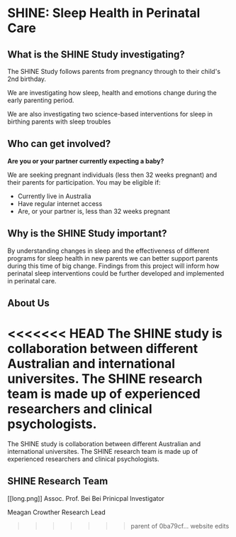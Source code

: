 # SHINE: Sleep Health in Perinatal Care

## What is the SHINE Study investigating?
The SHINE Study follows parents from pregnancy through to their child's 2nd birthday. 

We are investigating how sleep, health and emotions change during the early parenting period. 

We are also investigating two science-based interventions for sleep in birthing parents with sleep troubles

## Who can get involved?
**Are you or your partner currently expecting a baby?**

We are seeking pregnant individuals (less then 32 weeks pregnant) and their parents for participation. You may be eligible if:
* Currently live in Australia
* Have regular internet access
* Are, or your partner is, less than 32 weeks pregnant

## Why is the SHINE Study important?
By understanding changes in sleep and the effectiveness of different programs for sleep health in new parents we can better support parents during this time of big change. Findings from this project will inform how perinatal sleep interventions could be further developed and implemented in perinatal care.

## About Us

<<<<<<< HEAD
The SHINE study is collaboration between different Australian and international universites. The SHINE research team is made up of experienced researchers and clinical psychologists. 
=======
The SHINE study is collaboration between different Australian and international universites. The SHINE research team is made up of experienced researchers and clinical psychologists. 

## SHINE Research Team

[[long.png]]
Assoc. Prof. Bei Bei
Prinicpal Investigator

Meagan Crowther
Research Lead

>>>>>>> parent of 0ba79cf... website edits
